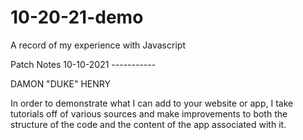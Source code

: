 # 10-20-21-demo
A record of my experience with Javascript

Patch Notes 10-10-2021 -----------

DAMON "DUKE" HENRY

In order to demonstrate what I can add to your website or app, I take tutorials off of various sources
and make improvements to both the structure of the code and the content of the app associated with it.
